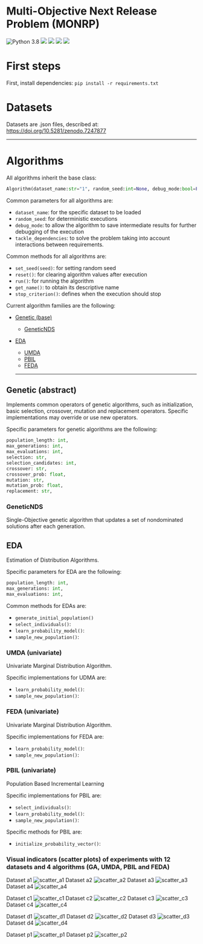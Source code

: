 # Multi-Objective Next Release Problem (MONRP)

![Python 3.8](https://img.shields.io/badge/Python-3.8.8-blue?logo=python&logoColor=yellow)
<a href="https://github.com/UCLM-SIMD/MONRP/tree/ola22"><img src="https://img.shields.io/static/v1?label=conference&message=OLA22&color=purple"></a>
<a href="https://github.com/UCLM-SIMD/MONRP/tree/soco22"><img src="https://img.shields.io/static/v1?label=conference&message=SOCO22&color=purple"></a>
<a href="https://github.com/UCLM-SIMD/MONRP/tree/igpl23"><img src="https://img.shields.io/static/v1?label=conference&message=OLA22&color=purple"></a>
<a href="https://github.com/UCLM-SIMD/MONRP/tree/eng_app_ai23"><img src="https://img.shields.io/static/v1?label=journal&message=EAAI&color=purple"></a>
# First steps

First, install dependencies: `pip install -r requirements.txt`

# Datasets

Datasets are .json files, described at: https://doi.org/10.5281/zenodo.7247877

---


# Algorithms

All algorithms inherit the base class:

```python
Algorithm(dataset_name:str="1", random_seed:int=None, debug_mode:bool=False, tackle_dependencies:bool=False)
```

Common parameters for all algorithms are:

- `dataset_name`: for the specific dataset to be loaded
- `random_seed`: for deterministic executions
- `debug_mode`: to allow the algorithm to save intermediate results for further debugging of the execution
- `tackle_dependencies`: to solve the problem taking into account interactions between requirements.

Common methods for all algorithms are:

- `set_seed(seed)`: for setting random seed
- `reset()`: for clearing algorithm values after execution
- `run()`: for running the algorithm
- `get_name()`: to obtain its descriptive name
- `stop_criterion()`: defines when the execution should stop

Current algorithm families are the following:

- [Genetic (base)](#genetic-abstract)
  - [GeneticNDS](#geneticnds)
 
- [EDA](#eda)

  - [UMDA](#umda-univariate)
  - [PBIL](#pbil-univariate)
  - [FEDA](#feda-univariate)
  

  ***

## Genetic (abstract)

Implements common operators of genetic algorithms, such as initialization, basic selection, crossover, mutation and replacement operators. Specific implementations may override or use new operators.

Specific parameters for genetic algorithms are the following:

```python
population_length: int,
max_generations: int,
max_evaluations: int,
selection: str,
selection_candidates: int,
crossover: str,
crossover_prob: float,
mutation: str,
mutation_prob: float,
replacement: str,
```

### GeneticNDS

Single-Objective genetic algorithm that updates a set of nondominated solutions after each generation.



## EDA

Estimation of Distribution Algorithms.

Specific parameters for EDA are the following:

```python
population_length: int,
max_generations: int,
max_evaluations: int,
```

Common methods for EDAs are:

- `generate_initial_population()`
- `select_individuals()`:
- `learn_probability_model()`:
- `sample_new_population()`:

### UMDA (univariate)

Univariate Marginal Distribution Algorithm.

Specific implementations for UDMA are:

- `learn_probability_model()`:
- `sample_new_population()`:

### FEDA (univariate)

Univariate Marginal Distribution Algorithm.

Specific implementations for FEDA are:

- `learn_probability_model()`:
- `sample_new_population()`:

### PBIL (univariate)

Population Based Incremental Learning

Specific implementations for PBIL are:

- `select_individuals()`:
- `learn_probability_model()`:
- `sample_new_population()`:

Specific methods for PBIL are:

- `initialize_probability_vector()`:


### Visual indicators (scatter plots) of experiments with 12 datasets and 4 algorithms (GA, UMDA, PBIL and FEDA)

Dataset a1
![scatter_a1](https://user-images.githubusercontent.com/25950319/197763461-cfcea645-efbc-42c9-95a0-b5f49501d817.svg)
Dataset a2
![scatter_a2](https://user-images.githubusercontent.com/25950319/197763479-b07507d6-99c1-4c6a-ac71-e497edb4c125.svg)
Dataset a3
![scatter_a3](https://user-images.githubusercontent.com/25950319/197763483-f5923cf8-cc29-4bd8-9e70-4bc5e15bb263.svg)
Dataset a4
![scatter_a4](https://user-images.githubusercontent.com/25950319/197763485-9fb89c94-b165-4044-a015-a4e1a9146ef2.svg)

Dataset c1
![scatter_c1](https://user-images.githubusercontent.com/25950319/197763486-1aa8c9ab-0473-4b85-a49e-bb28f24e015d.svg)
Dataset c2
![scatter_c2](https://user-images.githubusercontent.com/25950319/197763490-f043a239-02c2-460f-8556-3ff014e9edc4.svg)
Dataset c3
![scatter_c3](https://user-images.githubusercontent.com/25950319/197763492-8e5cbcc7-a408-43ff-86a3-23f4d5359adf.svg)
Dataset c4
![scatter_c4](https://user-images.githubusercontent.com/25950319/197763494-19391b67-1664-4f15-90c8-f43534d368db.svg)

Dataset d1
![scatter_d1](https://user-images.githubusercontent.com/25950319/197763496-ef6468e7-9998-46e2-96f0-76a74589d1c3.svg)
Dataset d2
![scatter_d2](https://user-images.githubusercontent.com/25950319/197763497-323d6144-17bc-42c4-8268-8721e112ec0d.svg)
Dataset d3
![scatter_d3](https://user-images.githubusercontent.com/25950319/197763499-fdec5b14-a94d-4ad3-809d-b22615788074.svg)
Dataset d4
![scatter_d4](https://user-images.githubusercontent.com/25950319/197763503-522dda1c-c647-44d3-a766-6ca0f9d842e5.svg)

Dataset p1
![scatter_p1](https://user-images.githubusercontent.com/25950319/197763505-edc9f355-5c5c-4606-a0cf-3ca874a6efc8.svg)
Dataset p2
![scatter_p2](https://user-images.githubusercontent.com/25950319/197763508-9529e472-c319-4029-840a-77bd45104c30.svg)


